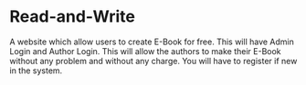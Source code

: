 # Read-and-Write
A website which allow users to create E-Book for free. This will have Admin Login and Author Login. This will allow the authors to make their E-Book without any problem and without any charge. You will have to register if new in the system.
